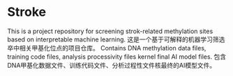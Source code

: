 # Stroke
This is a project repository for screening strok-related methylation sites based on interpretable machine learning.
这是一个基于可解释的机器学习筛选卒中相关甲基化位点的项目仓库。
Contains DNA methylation data files, training code files, analysis processivity files kernel final AI model files.
包含DNA甲基化数据文件、训练代码文件、分析过程性文件核最终的AI模型文件。
